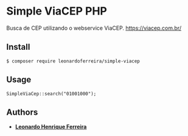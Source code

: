 # Simple ViaCEP PHP

Busca de CEP utilizando o webservice ViaCEP.
https://viacep.com.br/

## Install

```
$ composer require leonardoferreira/simple-viacep
```

## Usage

```
SimpleViaCep::search("01001000");
```

## Authors

* **[Leonardo Henrique Ferreira](https://github.com/leonardohenriqueferreira)**
